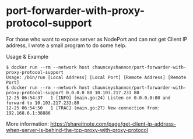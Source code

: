 # port-forwarder-with-proxy-protocol-support

For those who want to expose server as NodePort and can not get Client IP address, I wrote a small program to do some help.

Usage & Example

```
$ docker run --rm --network host chaunceyshannon/port-forwarder-with-proxy-protocol-support
Usage: /bin/run [Local Address] [Local Port] [Remote Address] [Remote Port]
$ docker run --rm --network host chaunceyshannon/port-forwarder-with-proxy-protocol-support 0.0.0.0 80 10.103.217.233 80
12-25 06:54:37   1 [INFO] (main.go:24) Listen on 0.0.0.0:80 and forward to 10.103.217.233:80
12-25 06:54:50   1 [TRAC] (main.go:27) New connection from: 192.168.6.1:38886
```

More information: https://shareitnote.com/page/get-client-ip-address-when-server-is-behind-the-tcp-proxy-with-proxy-protocol
